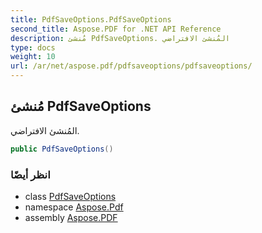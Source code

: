 ```yaml
---
title: PdfSaveOptions.PdfSaveOptions
second_title: Aspose.PDF for .NET API Reference
description: مُنشئ PdfSaveOptions. المُنشئ الافتراضي
type: docs
weight: 10
url: /ar/net/aspose.pdf/pdfsaveoptions/pdfsaveoptions/
---
```

## مُنشئ PdfSaveOptions

المُنشئ الافتراضي.

```csharp
public PdfSaveOptions()
```

### انظر أيضًا

* class [PdfSaveOptions](../)
* namespace [Aspose.Pdf](../../../aspose.pdf/)
* assembly [Aspose.PDF](../../../)